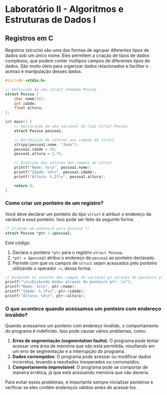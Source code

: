 # Laboratório II - Algoritmos e Estruturas de Dados I

## Registros em C
Registros (structs) são uma das formas de agrupar diferentes tipos de dados sob um único nome. Eles permitem a criação de tipos de dados complexos, que podem conter múltipos campos de diferentes tipos de dados. São muito úteis para organizar dados relacionados e facilitar o acesso e manipulação desses dados.

``` c
#include <stdio.h>

// Definição de uma struct chamada Pessoa
struct Pessoa {
    char nome[50];
    int idade;
    float altura;
};

int main() {
    // Declaração de uma variável do tipo struct Pessoa
    struct Pessoa pessoa1;

    // Atribuição de valores aos campos da struct
    strcpy(pessoa1.nome, "João");
    pessoa1.idade = 30;
    pessoa1.altura = 1.75;

    // Exibição dos valores dos campos da struct
    printf("Nome: %s\n", pessoa1.nome);
    printf("Idade: %d\n", pessoa1.idade);
    printf("Altura: %.2f\n", pessoa1.altura);

    return 0;
}
```

### Como criar um ponteiro de um registro?
Você deve declarar um ponteiro do tipo `struct` e atribuir o endereço da variável a esse ponteiro. Isso pode ser feito da seguinte forma:

```c
/* Criando um ponteiro para pessoa1 */
struct Pessoa *ptr = &pessoa1;
```

Este código:
1. Declara o ponteiro `*ptr` para o registro `struct Pessoa`.
2. `*ptr = &pessoa1` atribui o endereço de `pessoa1` ao ponteiro declarado.
3. Permite com que os campos de `struct` sejam acessados pelo ponteiro utilizando o operador `->`, dessa forma:

```c
// Exibindo os valores dos campos da variável p1 através do ponteiro ptr
printf("\n\nExibindo dados através do ponteiro ptr: \n");
printf("Nome: %s\n", ptr->nome);
printf("Idade: %.2f\n", ptr->idade);
printf("Altura: %d\n", ptr->altura);
```

### O que acontece quando acessamos um ponteiro com endereço inválido?
Quando acessamos um ponteiro com endereço inválido, o comportamento do programa é indefinido. Isso pode causar vários problemas, como:

1. **Erros de segmentação (segmentation faults)**: O programa pode tentar acessar uma área de memória que não está permitida, resultando em um erro de segmentação e a interrupção do programa.
2. **Dados corrompidos**: O programa pode acessar ou modificar dados incorretos, levando a resultados inesperados ou corrompidos.
3. **Comportamento imprevisível**: O programa pode se comportar de maneira errática, já que está acessando memória que não deveria.

Para evitar esses problemas, é importante sempre inicializar ponteiros e verificar se eles contêm endereços válidos antes de acessá-los.
